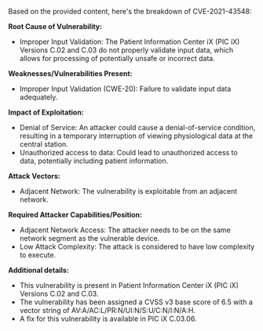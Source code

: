 Based on the provided content, here's the breakdown of CVE-2021-43548:

**Root Cause of Vulnerability:**
- Improper Input Validation: The Patient Information Center iX (PIC iX) Versions C.02 and C.03 do not properly validate input data, which allows for processing of potentially unsafe or incorrect data.

**Weaknesses/Vulnerabilities Present:**
-  Improper Input Validation (CWE-20): Failure to validate input data adequately.

**Impact of Exploitation:**
-  Denial of Service: An attacker could cause a denial-of-service condition, resulting in a temporary interruption of viewing physiological data at the central station.
- Unauthorized access to data: Could lead to unauthorized access to data, potentially including patient information.

**Attack Vectors:**
- Adjacent Network: The vulnerability is exploitable from an adjacent network.

**Required Attacker Capabilities/Position:**
- Adjacent Network Access: The attacker needs to be on the same network segment as the vulnerable device.
- Low Attack Complexity: The attack is considered to have low complexity to execute.

**Additional details:**
- This vulnerability is present in Patient Information Center iX (PIC iX) Versions C.02 and C.03.
- The vulnerability has been assigned a CVSS v3 base score of 6.5 with a vector string of AV:A/AC:L/PR:N/UI:N/S:U/C:N/I:N/A:H.
- A fix for this vulnerability is available in PIC iX C.03.06.